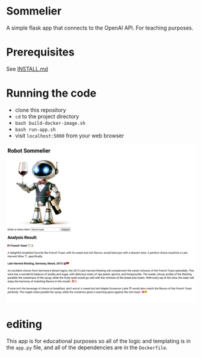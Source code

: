 # Sommelier

A simple flask app that connects to the OpenAI API. For teaching purposes.

# Prerequisites

See [INSTALL.md](./INSTALL.md)

# Running the code

* clone this repository
* ```cd``` to the project directory
* ```bash build-docker-image.sh```
* ```bash run-app.sh```
* visit ```localhost:5000``` from your web browser

![Screenshot](./screenshot.png)

# editing

This app is for educational purposes so all of the logic and templating is in the ```app.py``` file, and all of the dependencies are in the ```Dockerfile```. 
